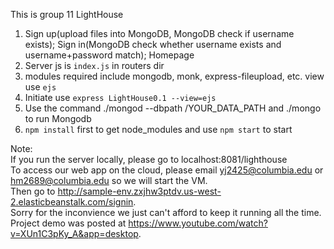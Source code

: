 This is group 11 LightHouse
1. Sign up(upload files into MongoDB, MongoDB check if username exists); 
   Sign in(MongoDB check whether username exists and username+password match);
   Homepage
2. Server js is `index.js` in routers dir
3. modules required include mongodb, monk, express-fileupload, etc. view use `ejs`
4. Initiate use `express LightHouse0.1 --view=ejs`
5. Use the command ./mongod --dbpath /YOUR_DATA_PATH and ./mongo to run Mongodb
6. `npm install` first to get node_modules and use `npm start` to start  

Note:  
If you run the server locally, please go to localhost:8081/lighthouse  
To access our web app on the cloud, please email yj2425@columbia.edu or hm2689@columbia.edu so we will start the VM.  
Then go to http://sample-env.zxjhw3ptdv.us-west-2.elasticbeanstalk.com/signin.  
Sorry for the inconvience we just can't afford to keep it running all the time.  
Project demo was posted at https://www.youtube.com/watch?v=XUn1C3pKy_A&app=desktop.  
